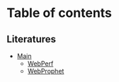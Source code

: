 # Table of contents

## Literatures

* [Main](README.md)
  * [WebPerf](literatures/main/webperf.md)
  * [WebProphet](literatures/main/webprophet.md)
